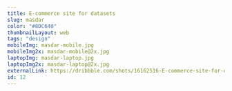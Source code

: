 ```yaml
---
title: E-commerce site for datasets
slug: masdar
color: "#8DC640"
thumbnailLayout: web
tags: "design"
mobileImg: masdar-mobile.jpg
mobileImg2x: masdar-mobile@2x.jpg
laptopImg: masdar-laptop.jpg
laptopImg2x: masdar-laptop@2x.jpg
externalLink: https://dribbble.com/shots/16162516-E-commerce-site-for-datasets
id: 12
---
```

